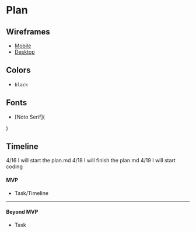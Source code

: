 # Plan

## Wireframes
* [Mobile](https://wireframe.cc/H77iU6)
* [Desktop](https://wireframe.cc/VqpClz)

## Colors
* `black`

## Fonts
* [Noto Serif](<link rel="preconnect" href="https://fonts.googleapis.com">
<link rel="preconnect" href="https://fonts.gstatic.com" crossorigin>
<link href="https://fonts.googleapis.com/css2?family=Noto+Serif:ital,wght@0,100..900;1,100..900&display=swap" rel="stylesheet">
)

## Timeline
4/16 I will start the plan.md
4/18 I will finish the plan.md
4/19 I will start coding

#### MVP

* Task/Timeline

---

#### Beyond MVP

* Task
